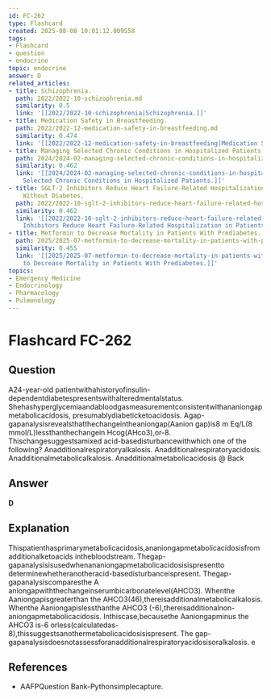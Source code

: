 ```yaml
---
id: FC-262
type: Flashcard
created: 2025-08-08 10:01:12.009558
tags:
- Flashcard
- question
- endocrine
topic: endocrine
answer: D
related_articles:
- title: Schizophrenia.
  path: 2022/2022-10-schizophrenia.md
  similarity: 0.5
  link: '[[2022/2022-10-schizophrenia|Schizophrenia.]]'
- title: Medication Safety in Breastfeeding.
  path: 2022/2022-12-medication-safety-in-breastfeeding.md
  similarity: 0.474
  link: '[[2022/2022-12-medication-safety-in-breastfeeding|Medication Safety in Breastfeeding.]]'
- title: Managing Selected Chronic Conditions in Hospitalized Patients.
  path: 2024/2024-02-managing-selected-chronic-conditions-in-hospitalized-patient.md
  similarity: 0.462
  link: '[[2024/2024-02-managing-selected-chronic-conditions-in-hospitalized-patient|Managing
    Selected Chronic Conditions in Hospitalized Patients.]]'
- title: SGLT-2 Inhibitors Reduce Heart Failure-Related Hospitalization in Patients
    Without Diabetes.
  path: 2022/2022-10-sglt-2-inhibitors-reduce-heart-failure-related-hospitalizati.md
  similarity: 0.462
  link: '[[2022/2022-10-sglt-2-inhibitors-reduce-heart-failure-related-hospitalizati|SGLT-2
    Inhibitors Reduce Heart Failure-Related Hospitalization in Patients Without Diabetes.]]'
- title: Metformin to Decrease Mortality in Patients With Prediabetes.
  path: 2025/2025-07-metformin-to-decrease-mortality-in-patients-with-prediabetes.md
  similarity: 0.455
  link: '[[2025/2025-07-metformin-to-decrease-mortality-in-patients-with-prediabetes|Metformin
    to Decrease Mortality in Patients With Prediabetes.]]'
topics:
- Emergency Medicine
- Endocrinology
- Pharmacology
- Pulmonology
---
```


# Flashcard FC-262

## Question

A24-year-old patientwithahistoryofinsulin-dependentdiabetespresentswithalteredmentalstatus. Shehashyperglycemiaandabloodgasmeasurementconsistentwithananiongapmetabolicacidosis, presumablydiabeticketoacidosis. Agap-gapanalysisrevealsthatthechangeintheaniongap(Aanion gap)is8 m Eq/L(8 mmol/L)lessthanthechangein Hcog(AHco3),or-8. Thischangesuggestsamixed acid-basedisturbancewithwhich one of the following? Anadditionalrespiratoryalkalosis. Anadditionalrespiratoryacidosis. Anadditionalmetabolicalkalosis. Anadditionalmetabolicacidosis @ Back

## Answer

**D**

## Explanation

Thispatienthasprimarymetabolicacidosis,ananiongapmetabolicacidosisfromadditionalketoacids inthebloodstream. Thegap-gapanalysisisusedwhenananiongapmetabolicacidosisispresentto determinewhetheranotheracid-basedisturbanceispresent. Thegap-gapanalysiscomparesthe A aniongapwiththechangeinserumbicarbonatelevel(AHCO3). Whenthe Aaniongapisgreaterthan the AHCO3(46),thereisadditionalmetabolicalkalosis. Whenthe Aaniongapislessthanthe AHCO3 (-6),thereisadditionalnon-aniongapmetabolicacidosis. Inthiscase,becausethe Aaniongapminus the AHCO3 is-6 orless(calculatedas-8),thissuggestsanothermetabolicacidosisispresent. The gap-gapanalysisdoesnotassessforanadditionalrespiratoryacidosisoralkalosis. e

## References

- AAFPQuestion Bank-Pythonsimplecapture.

